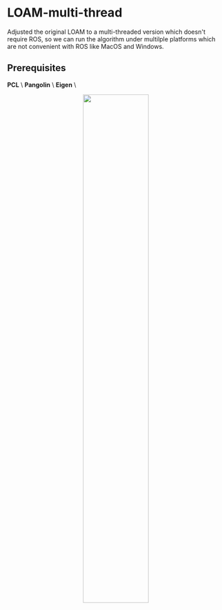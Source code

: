 # LOAM-multi-thread
Adjusted the original LOAM to a multi-threaded version which doesn't require ROS, so we can run the algorithm under multilple 
platforms which are not convenient with ROS like MacOS and Windows.

## Prerequisites
**PCL** \\
**Pangolin** \\
**Eigen** \\
<center>
<img src="https://img-blog.csdnimg.cn/20181229151156872.jpg" width="55%">
